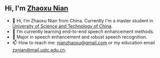 ## Hi, I'm [Zhaoxu Nian](https://elissopp.github.io/)

- 👋 Hi, I’m Zhaoxu Nian from China. Currently I'm a master student in [University of Science and Technology of China](https://www.ustc.edu.cn/).
- 🌱 I’m currently learning end-to-end speech enhancement methods.
- 💞️ Major in speech enhancement and robust speech recognition.
- 📫 How to reach me: nianzhaoxu@gmail.com or my education email zxnian@mail.ustc.edu.cn.

<!---
elissopp/elissopp is a ✨ special ✨ repository because its `README.md` (this file) appears on your GitHub profile.
You can click the Preview link to take a look at your changes.
--->
